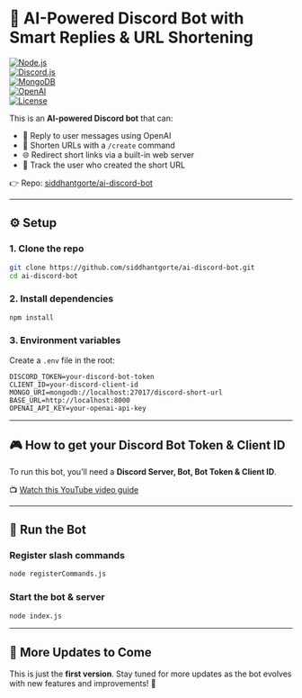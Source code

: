 # 🤖 AI-Powered Discord Bot with Smart Replies & URL Shortening  

[![Node.js](https://img.shields.io/badge/Node.js-18%2B-green?logo=node.js)](https://nodejs.org/)  
[![Discord.js](https://img.shields.io/badge/discord.js-v14-blue?logo=discord)](https://discord.js.org/)  
[![MongoDB](https://img.shields.io/badge/MongoDB-6.x-brightgreen?logo=mongodb)](https://www.mongodb.com/)  
[![OpenAI](https://img.shields.io/badge/OpenAI-GPT--4.1-orange?logo=openai)](https://openai.com/)  
[![License](https://img.shields.io/badge/License-MIT-lightgrey)](LICENSE)  

This is an **AI-powered Discord bot** that can:  
- 💬 Reply to user messages using OpenAI  
- 🔗 Shorten URLs with a `/create` command  
- 🌐 Redirect short links via a built-in web server  
- 👤 Track the user who created the short URL  

👉 Repo: [siddhantgorte/ai-discord-bot](https://github.com/siddhantgorte/ai-discord-bot)  

---

## ⚙️ Setup  

### 1. Clone the repo  
```bash
git clone https://github.com/siddhantgorte/ai-discord-bot.git
cd ai-discord-bot
```

### 2. Install dependencies  
```bash
npm install
```

### 3. Environment variables  
Create a `.env` file in the root:  

```
DISCORD_TOKEN=your-discord-bot-token
CLIENT_ID=your-discord-client-id
MONGO_URI=mongodb://localhost:27017/discord-short-url
BASE_URL=http://localhost:8000
OPENAI_API_KEY=your-openai-api-key
```

---

## 🎮 How to get your Discord Bot Token & Client ID  

To run this bot, you’ll need a **Discord Server, Bot, Bot Token & Client ID**.  

📺 [Watch this YouTube video guide](https://youtu.be/5UOMuTWrh6Q?si=dcUVBZ9Vh_LofPnz)

---

## 🚀 Run the Bot  

### Register slash commands  
```bash
node registerCommands.js
```

### Start the bot & server  
```bash
node index.js
```

---

## 🔮 More Updates to Come  

This is just the **first version**. Stay tuned for more updates as the bot evolves with new features and improvements! 🚀